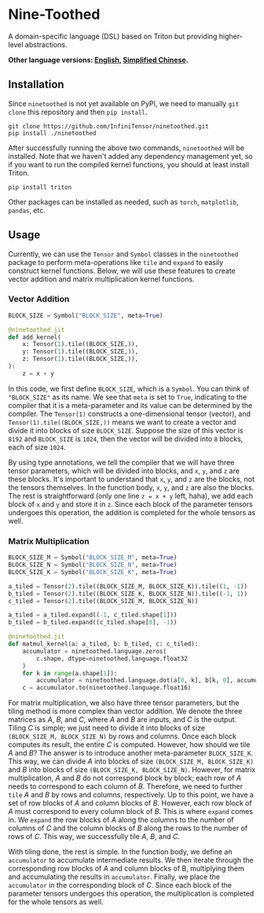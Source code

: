 # Nine-Toothed

A domain-specific language (DSL) based on Triton but providing higher-level abstractions.

**Other language versions: [English](README.md), [Simplified Chinese](docs/README.zh.md).**

## Installation

Since `ninetoothed` is not yet available on PyPI, we need to manually `git clone` this repository and then `pip install`.

```shell
git clone https://github.com/InfiniTensor/ninetoothed.git
pip install ./ninetoothed
```

After successfully running the above two commands, `ninetoothed` will be installed. Note that we haven't added any dependency management yet, so if you want to run the compiled kernel functions, you should at least install Triton.

```shell
pip install triton
```

Other packages can be installed as needed, such as `torch`, `matplotlib`, `pandas`, etc.

## Usage

Currently, we can use the `Tensor` and `Symbol` classes in the `ninetoothed` package to perform meta-operations like `tile` and `expand` to easily construct kernel functions. Below, we will use these features to create vector addition and matrix multiplication kernel functions.

### Vector Addition

```python
BLOCK_SIZE = Symbol("BLOCK_SIZE", meta=True)

@ninetoothed.jit
def add_kernel(
    x: Tensor(1).tile((BLOCK_SIZE,)),
    y: Tensor(1).tile((BLOCK_SIZE,)),
    z: Tensor(1).tile((BLOCK_SIZE,)),
):
    z = x + y
```

In this code, we first define `BLOCK_SIZE`, which is a `Symbol`. You can think of `"BLOCK_SIZE"` as its name. We see that `meta` is set to `True`, indicating to the compiler that it is a meta-parameter and its value can be determined by the compiler. The `Tensor(1)` constructs a one-dimensional tensor (vector), and `Tensor(1).tile((BLOCK_SIZE,))` means we want to create a vector and divide it into blocks of size `BLOCK_SIZE`. Suppose the size of this vector is `8192` and `BLOCK_SIZE` is `1024`, then the vector will be divided into `8` blocks, each of size `1024`.

By using type annotations, we tell the compiler that we will have three tensor parameters, which will be divided into blocks, and `x`, `y`, and `z` are these blocks. It's important to understand that `x`, `y`, and `z` are the blocks, not the tensors themselves. In the function body, `x`, `y`, and `z` are also the blocks. The rest is straightforward (only one line `z = x + y` left, haha), we add each block of `x` and `y` and store it in `z`. Since each block of the parameter tensors undergoes this operation, the addition is completed for the whole tensors as well.

### Matrix Multiplication

```python
BLOCK_SIZE_M = Symbol("BLOCK_SIZE_M", meta=True)
BLOCK_SIZE_N = Symbol("BLOCK_SIZE_N", meta=True)
BLOCK_SIZE_K = Symbol("BLOCK_SIZE_K", meta=True)

a_tiled = Tensor(2).tile((BLOCK_SIZE_M, BLOCK_SIZE_K)).tile((1, -1))
b_tiled = Tensor(2).tile((BLOCK_SIZE_K, BLOCK_SIZE_N)).tile((-1, 1))
c_tiled = Tensor(2).tile((BLOCK_SIZE_M, BLOCK_SIZE_N))

a_tiled = a_tiled.expand((-1, c_tiled.shape[1]))
b_tiled = b_tiled.expand((c_tiled.shape[0], -1))

@ninetoothed.jit
def matmul_kernel(a: a_tiled, b: b_tiled, c: c_tiled):
    accumulator = ninetoothed.language.zeros(
        c.shape, dtype=ninetoothed.language.float32
    )
    for k in range(a.shape[1]):
        accumulator = ninetoothed.language.dot(a[0, k], b[k, 0], accumulator)
    c = accumulator.to(ninetoothed.language.float16)
```

For matrix multiplication, we also have three tensor parameters, but the tiling method is more complex than vector addition. We denote the three matrices as $A$, $B$, and $C$, where $A$ and $B$ are inputs, and $C$ is the output. Tiling $C$ is simple; we just need to divide it into blocks of size `(BLOCK_SIZE_M, BLOCK_SIZE_N)` by rows and columns. Once each block computes its result, the entire $C$ is computed. However, how should we tile $A$ and $B$? The answer is to introduce another meta-parameter `BLOCK_SIZE_K`. This way, we can divide $A$ into blocks of size `(BLOCK_SIZE_M, BLOCK_SIZE_K)` and $B$ into blocks of size `(BLOCK_SIZE_K, BLOCK_SIZE_N)`. However, for matrix multiplication, $A$ and $B$ do not correspond block by block; each row of $A$ needs to correspond to each column of $B$. Therefore, we need to further `tile` $A$ and $B$ by rows and columns, respectively. Up to this point, we have a set of row blocks of $A$ and column blocks of $B$. However, each row block of $A$ must correspond to every column block of $B$. This is where `expand` comes in. We `expand` the row blocks of $A$ along the columns to the number of columns of $C$ and the column blocks of $B$ along the rows to the number of rows of $C$. This way, we successfully tile $A$, $B$, and $C$.

With tiling done, the rest is simple. In the function body, we define an `accumulator` to accumulate intermediate results. We then iterate through the corresponding row blocks of $A$ and column blocks of B, multiplying them and accumulating the results in `accumulator`. Finally, we place the `accumulator` in the corresponding block of $C$. Since each block of the parameter tensors undergoes this operation, the multiplication is completed for the whole tensors as well.
